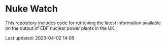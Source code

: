 # Nuke Watch

This repository includes code for retrieving the latest information available on the output of EDF nuclear power plants in the UK.

Last updated: 2023-04-02 14:06